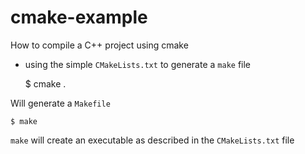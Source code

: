 # cmake-example
How to compile a C++ project using cmake

- using the simple `CMakeLists.txt` to generate a `make` file

    $ cmake .

Will generate a `Makefile`


    $ make

`make` will create an executable as described in the `CMakeLists.txt` file
